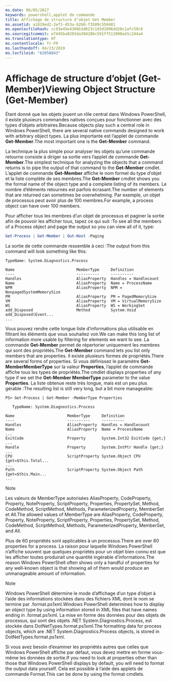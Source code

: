 ```yaml
---
ms.date: 06/05/2017
keywords: powershell,applet de commande
title: Affichage de structure d’objet Get Member
ms.assetid: a1819ed2-2ef3-453a-b2b0-f3589c550481
ms.openlocfilehash: cc93e45e4306b3d623c1d3d1096dd20c1afc59c8
ms.sourcegitcommit: e7445ba8203da304286c591ff513900ad1c244a4
ms.translationtype: HT
ms.contentlocale: fr-FR
ms.lasthandoff: 04/23/2019
ms.locfileid: "62058843"
---
```

# <a name="viewing-object-structure-get-member"></a><span data-ttu-id="f95cd-103">Affichage de structure d’objet (Get-Member)</span><span class="sxs-lookup"><span data-stu-id="f95cd-103">Viewing Object Structure (Get-Member)</span></span>

<span data-ttu-id="f95cd-104">Étant donné que les objets jouent un rôle central dans Windows PowerShell, il existe plusieurs commandes natives conçues pour fonctionner avec des types d’objets arbitraires.</span><span class="sxs-lookup"><span data-stu-id="f95cd-104">Because objects play such a central role in Windows PowerShell, there are several native commands designed to work with arbitrary object types.</span></span> <span data-ttu-id="f95cd-105">La plus importante est l’applet de commande **Get-Member**.</span><span class="sxs-lookup"><span data-stu-id="f95cd-105">The most important one is the **Get-Member** command.</span></span>

<span data-ttu-id="f95cd-106">La technique la plus simple pour analyser les objets qu’une commande retourne consiste à diriger sa sortie vers l’applet de commande **Get-Member**.</span><span class="sxs-lookup"><span data-stu-id="f95cd-106">The simplest technique for analyzing the objects that a command returns is to pipe the output of that command to the **Get-Member** cmdlet.</span></span> <span data-ttu-id="f95cd-107">L’applet de commande **Get-Member** affiche le nom formel du type d’objet et la liste complète de ses membres.</span><span class="sxs-lookup"><span data-stu-id="f95cd-107">The **Get-Member** cmdlet shows you the formal name of the object type and a complete listing of its members.</span></span> <span data-ttu-id="f95cd-108">Le nombre d’éléments retournés est parfois écrasant.</span><span class="sxs-lookup"><span data-stu-id="f95cd-108">The number of elements that are returned can sometimes be overwhelming.</span></span> <span data-ttu-id="f95cd-109">Par exemple, un objet de processus peut avoir plus de 100 membres.</span><span class="sxs-lookup"><span data-stu-id="f95cd-109">For example, a process object can have over 100 members.</span></span>

<span data-ttu-id="f95cd-110">Pour afficher tous les membres d’un objet de processus et paginer la sortie afin de pouvoir les afficher tous, tapez ce qui suit :</span><span class="sxs-lookup"><span data-stu-id="f95cd-110">To see all the members of a Process object and page the output so you can view all of it, type:</span></span>

```powershell
Get-Process | Get-Member | Out-Host -Paging
```

<span data-ttu-id="f95cd-111">La sortie de cette commande ressemble à ceci :</span><span class="sxs-lookup"><span data-stu-id="f95cd-111">The output from this command will look something like this:</span></span>

```output
TypeName: System.Diagnostics.Process

Name                           MemberType     Definition
----                           ----------     ----------
Handles                        AliasProperty  Handles = Handlecount
Name                           AliasProperty  Name = ProcessName
NPM                            AliasProperty  NPM = NonpagedSystemMemorySize
PM                             AliasProperty  PM = PagedMemorySize
VM                             AliasProperty  VM = VirtualMemorySize
WS                             AliasProperty  WS = WorkingSet
add_Disposed                   Method         System.Void add_Disposed(Event...
...
```

<span data-ttu-id="f95cd-112">Vous pouvez rendre cette longue liste d’informations plus utilisable en filtrant les éléments que vous souhaitez voir.</span><span class="sxs-lookup"><span data-stu-id="f95cd-112">We can make this long list of information more usable by filtering for elements we want to see.</span></span> <span data-ttu-id="f95cd-113">La commande **Get-Member** permet de répertorier uniquement les membres qui sont des propriétés.</span><span class="sxs-lookup"><span data-stu-id="f95cd-113">The **Get-Member** command lets you list only members that are properties.</span></span> <span data-ttu-id="f95cd-114">Il existe plusieurs formes de propriétés.</span><span class="sxs-lookup"><span data-stu-id="f95cd-114">There are several forms of properties.</span></span> <span data-ttu-id="f95cd-115">Si vous définissez le paramètre **Get-MemberMemberType** sur la valeur **Properties**, l’applet de commande affiche tous les types de propriétés.</span><span class="sxs-lookup"><span data-stu-id="f95cd-115">The cmdlet displays properties of any type if we set the **Get-Member MemberType** parameter to the value **Properties**.</span></span> <span data-ttu-id="f95cd-116">La liste obtenue reste très longue, mais est un peu plus gérable :</span><span class="sxs-lookup"><span data-stu-id="f95cd-116">The resulting list is still very long, but a bit more manageable:</span></span>

```
PS> Get-Process | Get-Member -MemberType Properties

   TypeName: System.Diagnostics.Process

Name                       MemberType     Definition
----                       ----------     ----------
Handles                    AliasProperty  Handles = Handlecount
Name                       AliasProperty  Name = ProcessName
...
ExitCode                   Property       System.Int32 ExitCode {get;}
...
Handle                     Property       System.IntPtr Handle {get;}
...
CPU                        ScriptProperty System.Object CPU {get=$this.Total...
...
Path                       ScriptProperty System.Object Path {get=$this.Main...
...
```

> [!NOTE]
> <span data-ttu-id="f95cd-117">Les valeurs de MemberType autorisées AliasProperty, CodeProperty, Property, NoteProperty, ScriptProperty, Properties, PropertySet, Method, CodeMethod, ScriptMethod, Methods, ParameterizedProperty, MemberSet et All.</span><span class="sxs-lookup"><span data-stu-id="f95cd-117">The allowed values of MemberType are AliasProperty, CodeProperty, Property, NoteProperty, ScriptProperty, Properties, PropertySet, Method, CodeMethod, ScriptMethod, Methods, ParameterizedProperty, MemberSet, and All.</span></span>

<span data-ttu-id="f95cd-118">Plus de 60 propriétés sont applicables à un processus.</span><span class="sxs-lookup"><span data-stu-id="f95cd-118">There are over 60 properties for a process.</span></span> <span data-ttu-id="f95cd-119">La raison pour laquelle Windows PowerShell n’affiche souvent que quelques propriétés pour un objet bien connu est que les afficher toutes produirait une quantité ingérable d’informations.</span><span class="sxs-lookup"><span data-stu-id="f95cd-119">The reason Windows PowerShell often shows only a handful of properties for any well-known object is that showing all of them would produce an unmanageable amount of information.</span></span>

> [!NOTE]
> <span data-ttu-id="f95cd-120">Windows PowerShell détermine le mode d’affichage d’un type d’objet à l’aide des informations stockées dans des fichiers XML dont le nom se termine par .format.ps1xml.</span><span class="sxs-lookup"><span data-stu-id="f95cd-120">Windows PowerShell determines how to display an object type by using information stored in XML files that have names ending in .format.ps1xml.</span></span> <span data-ttu-id="f95cd-121">La mise en forme des données pour des objets de processus, qui sont des objets .NET System.Diagnostics.Process, est stockée dans DotNetTypes.format.ps1xml.</span><span class="sxs-lookup"><span data-stu-id="f95cd-121">The formatting data for process objects, which are .NET System.Diagnostics.Process objects, is stored in DotNetTypes.format.ps1xml.</span></span>

<span data-ttu-id="f95cd-122">Si vous avez besoin d’examiner les propriétés autres que celles que Windows PowerShell affiche par défaut, vous devez mettre en forme vous-même les données de sortie.</span><span class="sxs-lookup"><span data-stu-id="f95cd-122">If you need to look at properties other than those that Windows PowerShell displays by default, you will need to format the output data yourself.</span></span> <span data-ttu-id="f95cd-123">Cela est possible à l’aide des applets de commande Format.</span><span class="sxs-lookup"><span data-stu-id="f95cd-123">This can be done by using the format cmdlets.</span></span>
